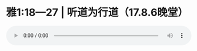 # 雅1:18—27 | 听道为行道（17.8.6晚堂）

<audio style="width: 100%;" preload="false" controls controlslist="nodownload"><source src="//file.simai.life/audio/mp3/old/12195.mp3" type="audio/mpeg">Your browser does not support the audio element.</audio>


